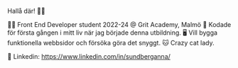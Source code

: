 
Hallå där! 👋🏼

👩‍💻 Front End Developer student 2022-24 @ Grit Academy, Malmö
🤡 Kodade för första gången i mitt liv när jag började denna utbildning. 
🖥 Vill bygga funktionella webbsidor och försöka göra det snyggt.
🐱 Crazy cat lady.

🔵 Linkedin: https://www.linkedin.com/in/sundberganna/

